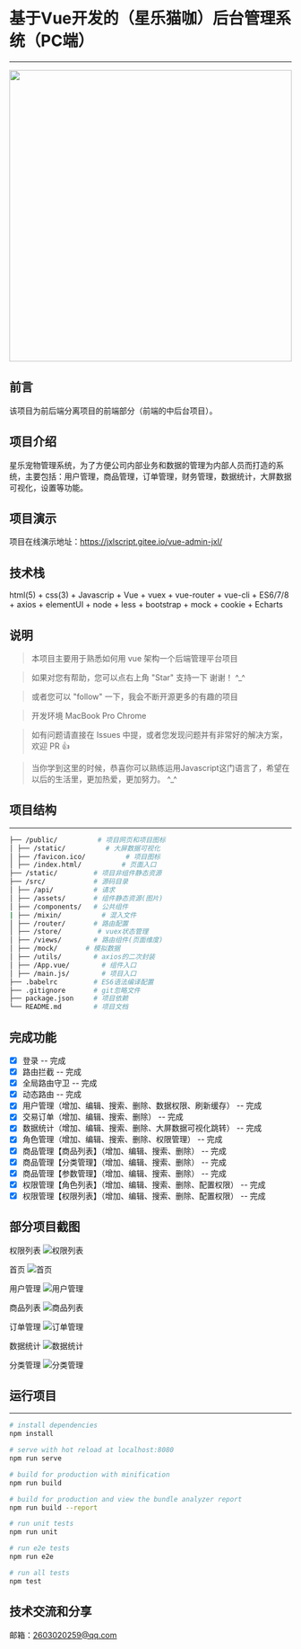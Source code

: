 # 基于Vue开发的（星乐猫咖）后台管理系统（PC端）
------------------------

<img src="./static/111.gif" width="100%" height="519px"/> 

## 前言
该项目为前后端分离项目的前端部分（前端的中后台项目）。

## 项目介绍
星乐宠物管理系统，为了方便公司内部业务和数据的管理为内部人员而打造的系统，主要包括：用户管理，商品管理，订单管理，财务管理，数据统计，大屏数据可视化，设置等功能。
## 项目演示
项目在线演示地址：https://jxlscript.gitee.io/vue-admin-jxl/
## 技术栈
html(5) + css(3) + Javascrip + Vue + vuex + vue-router + vue-cli + ES6/7/8 + axios + elementUI + node + less + bootstrap + mock + cookie + Echarts
## 说明
>  本项目主要用于熟悉如何用 vue 架构一个后端管理平台项目

>  如果对您有帮助，您可以点右上角 "Star" 支持一下 谢谢！ ^_^

>  或者您可以 "follow" 一下，我会不断开源更多的有趣的项目

>  开发环境 MacBook Pro  Chrome 

>  如有问题请直接在 Issues 中提，或者您发现问题并有非常好的解决方案，欢迎 PR 👍

>当你学到这里的时候，恭喜你可以熟练运用Javascript这门语言了，希望在以后的生活里，更加热爱，更加努力。 ^_^

## 项目结构
------------------------

```bash
├── /public/          # 项目网页和项目图标
│ ├── /static/          # 大屏数据可视化
│ ├── /favicon.ico/          # 项目图标
│ ├── /index.html/          # 页面入口
├── /static/         # 项目非组件静态资源
├── /src/            # 源码目录
│ ├── /api/          # 请求
│ ├── /assets/       # 组件静态资源(图片)
│ ├── /components/   # 公共组件
| ├── /mixin/          # 混入文件
│ ├── /router/       # 路由配置
│ ├── /store/         # vuex状态管理
│ ├── /views/        # 路由组件(页面维度)
│ ├── /mock/       # 模拟数据
│ ├── /utils/        # axios的二次封装
│ ├── /App.vue/        # 组件入口
│ ├── /main.js/        # 项目入口        
├── .babelrc         # ES6语法编译配置
├── .gitignore       # git忽略文件
├── package.json     # 项目依赖
└── README.md        # 项目文档
```
## 完成功能
- [x] 登录 -- 完成
- [x] 路由拦截 -- 完成
- [x] 全局路由守卫 -- 完成
- [x] 动态路由 -- 完成
- [x] 用户管理（增加、编辑、搜索、删除、数据权限、刷新缓存） -- 完成
- [x] 交易订单（增加、编辑、搜索、删除） -- 完成
- [x] 数据统计（增加、编辑、搜索、删除、大屏数据可视化跳转） -- 完成
- [x] 角色管理（增加、编辑、搜索、删除、权限管理） -- 完成
- [x] 商品管理【商品列表】（增加、编辑、搜索、删除） -- 完成
- [x] 商品管理【分类管理】（增加、编辑、搜索、删除） -- 完成
- [x] 商品管理【参数管理】（增加、编辑、搜索、删除） -- 完成
- [x] 权限管理【角色列表】（增加、编辑、搜索、删除、配置权限） -- 完成
- [x] 权限管理【权限列表】（增加、编辑、搜索、删除、配置权限） -- 完成
## 部分项目截图
权限列表
![权限列表](./static/1.png "权限列表")

首页
![首页](./static/2.png "首页")

用户管理
![用户管理](./static/3.png "用户管理")

商品列表
![商品列表](./static/4.png "商品列表")

订单管理
![订单管理](./static/5.png "订单管理")

数据统计
![数据统计](./static/6.png "数据统计")

分类管理
![分类管理](./static/7.png "分类管理")
## 运行项目
------------------------

``` bash
# install dependencies
npm install

# serve with hot reload at localhost:8080
npm run serve

# build for production with minification
npm run build

# build for production and view the bundle analyzer report
npm run build --report

# run unit tests
npm run unit

# run e2e tests
npm run e2e

# run all tests
npm test


```
## 技术交流和分享
邮箱：2603020259@qq.com


